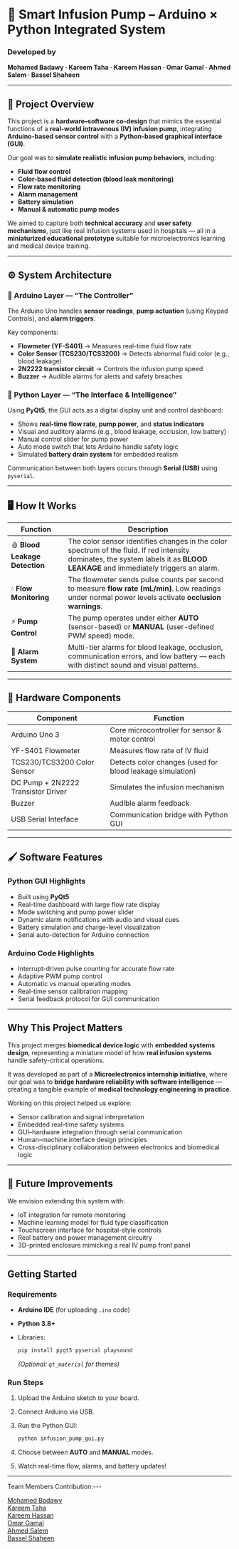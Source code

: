 # 💉 Smart Infusion Pump – Arduino × Python Integrated System

### Developed by

**Mohamed Badawy · Kareem Taha · Kareem Hassan · Omar Gamal · Ahmed Salem · Bassel Shaheen**

---

## 🚀 Project Overview

This project is a **hardware–software co-design** that mimics the essential functions of a **real-world intravenous (IV) infusion pump**, integrating **Arduino-based sensor control** with a **Python-based graphical interface (GUI)**.

Our goal was to **simulate realistic infusion pump behaviors**, including:

* **Fluid flow control**
* **Color-based fluid detection (blood leak monitoring)**
* **Flow rate monitoring**
* **Alarm management**
* **Battery simulation**
* **Manual & automatic pump modes**

We aimed to capture both **technical accuracy** and **user safety mechanisms**, just like real infusion systems used in hospitals — all in a **miniaturized educational prototype** suitable for microelectronics learning and medical device training.

---

## ⚙️ System Architecture

### 🔧 Arduino Layer — “The Controller”

The Arduino Uno handles **sensor readings**, **pump actuation** (using Keypad Controls), and **alarm triggers**.

Key components:

* **Flowmeter (YF-S401)** → Measures real-time fluid flow rate
* **Color Sensor (TCS230/TCS3200)** → Detects abnormal fluid color (e.g., blood leakage)
* **2N2222 transistor circuit** → Controls the infusion pump speed
* **Buzzer** → Audible alarms for alerts and safety breaches

### 🧠 Python Layer — “The Interface & Intelligence”

Using **PyQt5**, the GUI acts as a digital display unit and control dashboard:

* Shows **real-time flow rate**, **pump power**, and **status indicators**
* Visual and auditory alarms (e.g., blood leakage, occlusion, low battery)
* Manual control slider for pump power
* Auto mode switch that lets Arduino handle safety logic
* Simulated **battery drain system** for embedded realism

Communication between both layers occurs through **Serial (USB)** using `pyserial`.

---

## 🖥️ How It Works

| Function                       | Description                                                                                                                                                                      |
| ------------------------------ | -------------------------------------------------------------------------------------------------------------------------------------------------------------------------------- |
| 🩸 **Blood Leakage Detection** | The color sensor identifies changes in the color spectrum of the fluid. If red intensity dominates, the system labels it as **BLOOD LEAKAGE** and immediately triggers an alarm. |
| 💧 **Flow Monitoring**         | The flowmeter sends pulse counts per second to measure **flow rate (mL/min)**. Low readings under normal power levels activate **occlusion warnings**.                           |
| ⚡ **Pump Control**             | The pump operates under either **AUTO** (sensor-based) or **MANUAL** (user-defined PWM speed) mode.                                                                              |
| 🔔 **Alarm System**            | Multi-tier alarms for blood leakage, occlusion, communication errors, and low battery — each with distinct sound and visual patterns.                                            |

---

## 🧩 Hardware Components

| Component                          | Function                                                  |
| ---------------------------------- | --------------------------------------------------------- |
| Arduino Uno 3                      | Core microcontroller for sensor & motor control           |
| YF-S401 Flowmeter                  | Measures flow rate of IV fluid                            |
| TCS230/TCS3200 Color Sensor        | Detects color changes (used for blood leakage simulation) |
| DC Pump + 2N2222 Transistor Driver | Simulates the infusion mechanism                          |
| Buzzer                             | Audible alarm feedback                                    |
| USB Serial Interface               | Communication bridge with Python GUI                      |

---

## 🖌️ Software Features

### Python GUI Highlights

* Built using **PyQt5**
* Real-time dashboard with large flow rate display
* Mode switching and pump power slider
* Dynamic alarm notifications with audio and visual cues
* Battery simulation and charge-level visualization
* Serial auto-detection for Arduino connection

### Arduino Code Highlights

* Interrupt-driven pulse counting for accurate flow rate
* Adaptive PWM pump control
* Automatic vs manual operating modes
* Real-time sensor calibration mapping
* Serial feedback protocol for GUI communication

---

## Why This Project Matters

This project merges **biomedical device logic** with **embedded systems design**, representing a miniature model of how **real infusion systems** handle safety-critical operations.

It was developed as part of a **Microelectronics internship initiative**, where our goal was to **bridge hardware reliability with software intelligence** — creating a tangible example of **medical technology engineering in practice**.

Working on this project helped us explore:

* Sensor calibration and signal interpretation
* Embedded real-time safety systems
* GUI–hardware integration through serial communication
* Human–machine interface design principles
* Cross-disciplinary collaboration between electronics and biomedical logic

---

## 🧩 Future Improvements

We envision extending this system with:

* IoT integration for remote monitoring
* Machine learning model for fluid type classification
* Touchscreen interface for hospital-style controls
* Real battery and power management circuitry
* 3D-printed enclosure mimicking a real IV pump front panel

---

## Getting Started

### Requirements

* **Arduino IDE** (for uploading `.ino` code)
* **Python 3.8+**
* Libraries:

  ```bash
  pip install pyqt5 pyserial playsound
  ```

  *(Optional: `qt_material` for themes)*

### Run Steps

1. Upload the Arduino sketch to your board.
2. Connect Arduino via USB.
3. Run the Python GUI:

   ```bash
   python infusion_pump_gui.py
   ```
4. Choose between **AUTO** and **MANUAL** modes.
5. Watch real-time flow, alarms, and battery updates!

---

Team Members Contribution:---

[Mohamed Badawy](https://github.com/MohamedBadawy19)  
[Kareem Taha](https://github.com/Kareem-Taha-05)  
[Kareem Hassan](https://github.com/karimhassan-808)  
[Omar Gamal](https://github.com/OmarGamalH)  
[Ahmed Salem](https://github.com/Ahmedo0oSalem)  
[Bassel Shaheen](https://github.com/BasselShaheen06)
